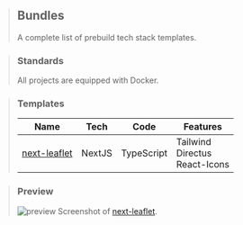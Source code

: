 > ## Bundles
> A complete list of prebuild tech stack templates.

> ### Standards
> All projects are equipped with Docker.

> ### Templates
> Name | Tech | Code | Features
> -|-|-|-
> [next-leaflet](https://github.com/ThijmenGThN/bundles/tree/main/next-leaflet) | NextJS | TypeScript | Tailwind<br/>Directus<br/>React-Icons

> ### Preview
> ![preview](https://i.imgur.com/cbgXxE4.png)
> Screenshot of [next-leaflet](https://github.com/ThijmenGThN/bundles/tree/main/next-leaflet).
